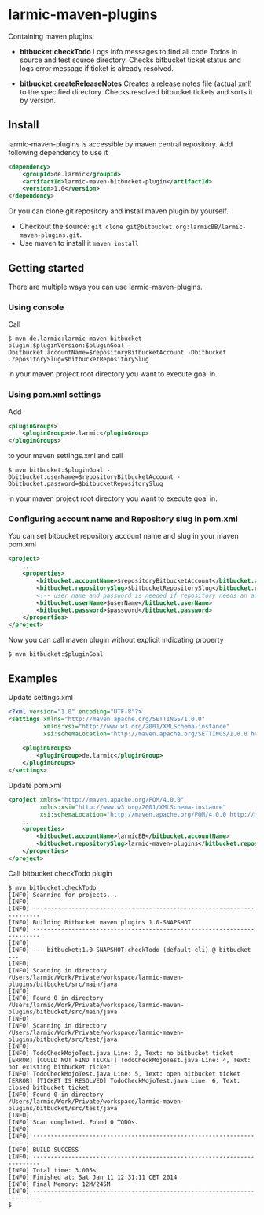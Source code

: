 # larmic-maven-plugins

Containing maven plugins:

* **bitbucket:checkTodo** Logs info messages to find all code Todos in source and test source directory. Checks bitbucket ticket status and logs error
message if ticket is already resolved.

* **bitbucket:createReleaseNotes** Creates a release notes file (actual xml) to the specified directory. Checks resolved bitbucket tickets and sorts it by version.

## Install

larmic-maven-plugins is accessible by maven central repository. Add following dependency to use it

```xml
<dependency>
    <groupId>de.larmic</groupId>
    <artifactId>larmic-maven-bitbucket-plugin</artifactId>
    <version>1.0</version>
</dependency>
```

Or you can clone git repository and install maven plugin by yourself.

* Checkout the source: `git clone git@bitbucket.org:larmicBB/larmic-maven-plugins.git`.
* Use maven to install it `maven install`

## Getting started

There are multiple ways you can use larmic-maven-plugins.

### Using console

Call

    $ mvn de.larmic:larmic-maven-bitbucket-plugin:$pluginVersion:$pluginGoal -Dbitbucket.accountName=$repositoryBitbucketAccount -Dbitbucket
    .repositorySlug=$bitbucketRepositorySlug

in your maven project root directory you want to execute goal in.

### Using pom.xml settings

Add

```xml
<pluginGroups>
    <pluginGroup>de.larmic</pluginGroup>
</pluginGroups>
```

to your maven settings.xml and call

    $ mvn bitbucket:$pluginGoal -Dbitbucket.userName=$repositoryBitbucketAccount -Dbitbucket.password=$bitbucketRepositorySlug

in your maven project root directory you want to execute goal in.

### Configuring account name and Repository slug in pom.xml

You can set bitbucket repository account name and slug in your maven pom.xml

```xml
<project>
    ...
    <properties>
        <bitbucket.accountName>$repositoryBitbucketAccount</bitbucket.accountName>
        <bitbucket.repositorySlug>$bitbucketRepositorySlug</bitbucket.repositorySlug>
        <!-- user name and password is needed if repository needs an authentication -->
        <bitbucket.userName>$userName</bitbucket.userName>
        <bitbucket.password>$password</bitbucket.password>
    </properties>
</project>
```

Now you can call maven plugin without explicit indicating property

    $ mvn bitbucket:$pluginGoal

## Examples

Update settings.xml

``` xml
<?xml version="1.0" encoding="UTF-8"?>
<settings xmlns="http://maven.apache.org/SETTINGS/1.0.0"
          xmlns:xsi="http://www.w3.org/2001/XMLSchema-instance"
          xsi:schemaLocation="http://maven.apache.org/SETTINGS/1.0.0 http://maven.apache.org/xsd/settings-1.0.0.xsd">
    ...
    <pluginGroups>
        <pluginGroup>de.larmic</pluginGroup>
    </pluginGroups>
</settings>
```

Update pom.xml

```xml
<project xmlns="http://maven.apache.org/POM/4.0.0"
         xmlns:xsi="http://www.w3.org/2001/XMLSchema-instance"
         xsi:schemaLocation="http://maven.apache.org/POM/4.0.0 http://maven.apache.org/maven-v4_0_0.xsd">
    ...
    <properties>
        <bitbucket.accountName>larmicBB</bitbucket.accountName>
        <bitbucket.repositorySlug>larmic-maven-plugins</bitbucket.repositorySlug>
    </properties>
</project>
```

Call bitbucket checkTodo plugin

    $ mvn bitbucket:checkTodo
    [INFO] Scanning for projects...
    [INFO]
    [INFO] ------------------------------------------------------------------------
    [INFO] Building Bitbucket maven plugins 1.0-SNAPSHOT
    [INFO] ------------------------------------------------------------------------
    [INFO]
    [INFO] --- bitbucket:1.0-SNAPSHOT:checkTodo (default-cli) @ bitbucket ---
    [INFO]
    [INFO] Scanning in directory /Users/larmic/Work/Private/workspace/larmic-maven-plugins/bitbucket/src/main/java
    [INFO]
    [INFO] Found 0 in directory /Users/larmic/Work/Private/workspace/larmic-maven-plugins/bitbucket/src/main/java
    [INFO]
    [INFO] Scanning in directory /Users/larmic/Work/Private/workspace/larmic-maven-plugins/bitbucket/src/test/java
    [INFO]
    [INFO] TodoCheckMojoTest.java Line: 3, Text: no bitbucket ticket
    [ERROR] [COULD NOT FIND TICKET] TodoCheckMojoTest.java Line: 4, Text: not existing bitbucket ticket
    [INFO] TodoCheckMojoTest.java Line: 5, Text: open bitbucket ticket
    [ERROR] [TICKET IS RESOLVED] TodoCheckMojoTest.java Line: 6, Text: closed bitbucket ticket
    [INFO] Found 0 in directory /Users/larmic/Work/Private/workspace/larmic-maven-plugins/bitbucket/src/test/java
    [INFO]
    [INFO] Scan completed. Found 0 TODOs.
    [INFO]
    [INFO] ------------------------------------------------------------------------
    [INFO] BUILD SUCCESS
    [INFO] ------------------------------------------------------------------------
    [INFO] Total time: 3.005s
    [INFO] Finished at: Sat Jan 11 12:31:11 CET 2014
    [INFO] Final Memory: 12M/245M
    [INFO] ------------------------------------------------------------------------
    $